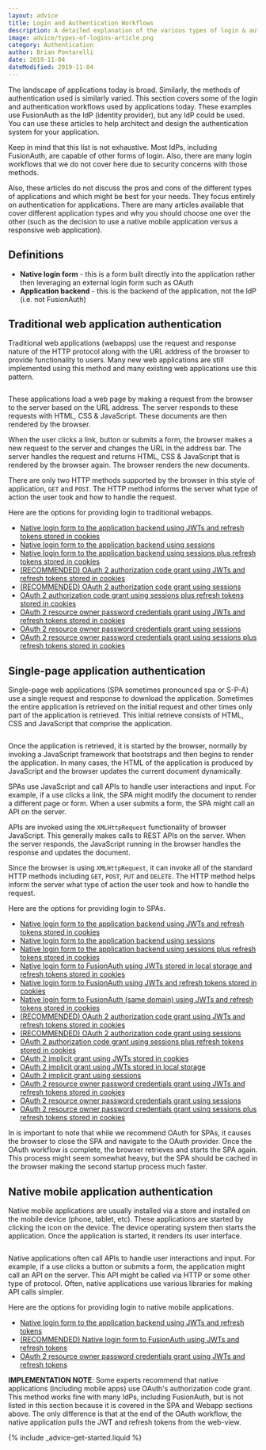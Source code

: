 ```yaml
---
layout: advice
title: Login and Authentication Workflows
description: A detailed explanation of the various types of login & authentication workflows used by applications.
image: advice/types-of-logins-article.png
category: Authentication
author: Brian Pontarelli
date: 2019-11-04
dateModified: 2019-11-04
---
```


The landscape of applications today is broad. Similarly, the methods of authentication used is similarly varied. This section covers some of the login and authentication workflows used by applications today. These examples use FusionAuth as the IdP (identity provider), but any IdP could be used. You can use these articles to help architect and design the authentication system for your application.

Keep in mind that this list is not exhaustive. Most IdPs, including FusionAuth, are capable of other forms of login. Also, there are many login workflows that we do not cover here due to security concerns with those methods.

Also, these articles do not discuss the pros and cons of the different types of applications and which might be best for your needs. They focus entirely on authentication for applications. There are many articles available that cover different application types and why you should choose one over the other (such as the decision to use a native mobile application versus a responsive web application).

## Definitions

* **Native login form** - this is a form built directly into the application rather then leveraging an external login form such as OAuth
* **Application backend** - this is the backend of the application, not the IdP (i.e. not FusionAuth)

## Traditional web application authentication

Traditional web applications (webapps) use the request and response nature of the HTTP protocol along with the URL address of the browser to provide functionality to users. Many new web applications are still implemented using this method and many existing web applications use this pattern.

<img src="/assets/img/advice/login-type-get-post.png" alt="" class="float-right img-fluid" />

These applications load a web page by making a request from the browser to the server based on the URL address. The server responds to these requests with HTML, CSS & JavaScript. These documents are then rendered by the browser.

When the user clicks a link, button or submits a form, the browser makes a new request to the server and changes the URL in the address bar. The server handles the request and returns HTML, CSS & JavaScript that is rendered by the browser again. The browser renders the new documents.

There are only two HTTP methods supported by the browser in this style of application, `GET` and `POST`. The HTTP method informs the server what type of action the user took and how to handle the request.

Here are the options for providing login to traditional webapps.

* [Native login form to the application backend using JWTs and refresh tokens stored in cookies](/learn/expert-advice/authentication/webapp/native-login-form-to-application-backend-jwts-refresh-tokens-cookies)
* [Native login form to the application backend using sessions](/learn/expert-advice/authentication/webapp/native-login-form-to-application-backend-sessions)
* [Native login form to the application backend using sessions plus refresh tokens stored in cookies](/learn/expert-advice/authentication/webapp/native-login-form-to-application-backend-sessions-refresh-tokens-cookies)
* [(RECOMMENDED) OAuth 2 authorization code grant using JWTs and refresh tokens stored in cookies](/learn/expert-advice/authentication/webapp/oauth-authorization-code-grant-jwts-refresh-tokens-cookies)
* [(RECOMMENDED) OAuth 2 authorization code grant using sessions](/learn/expert-advice/authentication/webapp/oauth-authorization-code-grant-sessions)
* [OAuth 2 authorization code grant using sessions plus refresh tokens stored in cookies](/learn/expert-advice/authentication/webapp/oauth-authorization-code-grant-sessions-refresh-tokens-cookies)
* [OAuth 2 resource owner password credentials grant using JWTs and refresh tokens stored in cookies](/learn/expert-advice/authentication/webapp/oauth-resource-owner-password-credentials-grant-jwts-refresh-tokens-cookies)
* [OAuth 2 resource owner password credentials grant using sessions](/learn/expert-advice/authentication/webapp/oauth-resource-owner-password-credentials-grant-sessions)
* [OAuth 2 resource owner password credentials grant using sessions plus refresh tokens stored in cookies](/learn/expert-advice/authentication/webapp/oauth-resource-owner-password-credentials-grant-sessions-refresh-tokens-cookies)

## Single-page application authentication

Single-page web applications (SPA sometimes pronounced spa or S-P-A) use a single request and response to download the application. Sometimes the entire application is retrieved on the initial request and other times only part of the application is retrieved. This initial retrieve consists of HTML, CSS and JavaScript that comprise the application.

<img src="/assets/img/advice/login-type-xmlhttprequest.png" alt="" class="float-right img-fluid" />

Once the application is retrieved, it is started by the browser, normally by invoking a JavaScript framework that bootstraps and then begins to render the application. In many cases, the HTML of the application is produced by JavaScript and the browser updates the current document dynamically.

SPAs use JavaScript and call APIs to handle user interactions and input. For example, if a use clicks a link, the SPA might modify the document to render a different page or form. When a user submits a form, the SPA might call an API on the server.

APIs are invoked using the `XMLHttpRequest` functionality of browser JavaScript. This generally makes calls to REST APIs on the server. When the server responds, the JavaScript running in the browser handles the response and updates the document.

Since the browser is using `XMLHttpRequest`, it can invoke all of the standard HTTP methods including `GET`, `POST`, `PUT` and `DELETE`. The HTTP method helps inform the server what type of action the user took and how to handle the request.

Here are the options for providing login to SPAs.

* [Native login form to the application backend using JWTs and refresh tokens stored in cookies](/learn/expert-advice/authentication/spa/native-login-form-to-application-backend-jwts-refresh-tokens-cookies)
* [Native login form to the application backend using sessions](/learn/expert-advice/authentication/spa/native-login-form-to-application-backend-sessions)
* [Native login form to the application backend using sessions plus refresh tokens stored in cookies](/learn/expert-advice/authentication/spa/native-login-form-to-application-backend-sessions-refresh-tokens-cookies)
* [Native login form to FusionAuth using JWTs stored in local storage and refresh tokens stored in cookies](/learn/expert-advice/authentication/spa/native-login-form-to-fusionauth-jwts-local-storage-refresh-tokens-cookies)
* [Native login form to FusionAuth using JWTs and refresh tokens stored in cookies](/learn/expert-advice/authentication/spa/native-login-form-to-fusionauth-jwts-refresh-tokens-cookies)
* [Native login form to FusionAuth (same domain) using JWTs and refresh tokens stored in cookies](/learn/expert-advice/authentication/spa/native-login-form-to-fusionauth-same-domain-jwts-refresh-tokens-cookies)
* [(RECOMMENDED) OAuth 2 authorization code grant using JWTs and refresh tokens stored in cookies](/learn/expert-advice/authentication/spa/oauth-authorization-code-grant-jwts-refresh-tokens-cookies)
* [(RECOMMENDED) OAuth 2 authorization code grant using sessions](/learn/expert-advice/authentication/spa/oauth-authorization-code-grant-sessions)
* [OAuth 2 authorization code grant using sessions plus refresh tokens stored in cookies](/learn/expert-advice/authentication/spa/oauth-authorization-code-grant-sessions-refresh-tokens-cookies)
* [OAuth 2 implicit grant using JWTs stored in cookies](/learn/expert-advice/authentication/spa/oauth-implicit-grant-jwts-cookies)
* [OAuth 2 implicit grant using JWTs stored in local storage](/learn/expert-advice/authentication/spa/oauth-implicit-grant-jwts-local-storage)
* [OAuth 2 implicit grant using sessions](/learn/expert-advice/authentication/spa/oauth-implicit-grant-sessions)
* [OAuth 2 resource owner password credentials grant using JWTs and refresh tokens stored in cookies](/learn/expert-advice/authentication/spa/oauth-resource-owner-password-credentials-grant-jwts-refresh-tokens-cookies)
* [OAuth 2 resource owner password credentials grant using sessions](/learn/expert-advice/authentication/spa/oauth-resource-owner-password-credentials-grant-sessions)
* [OAuth 2 resource owner password credentials grant using sessions plus refresh tokens stored in cookies](/learn/expert-advice/authentication/spa/oauth-resource-owner-password-credentials-grant-sessions-refresh-tokens-cookies)

In is important to note that while we recommend OAuth for SPAs, it causes the browser to close the SPA and navigate to the OAuth provider. Once the OAuth workflow is complete, the browser retrieves and starts the SPA again. This process might seem somewhat heavy, but the SPA should be cached in the browser making the second startup process much faster.

## Native mobile application authentication

Native mobile applications are usually installed via a store and installed on the mobile device (phone, tablet, etc). These applications are started by clicking the icon on the device. The device operating system then starts the application. Once the application is started, it renders its user interface.

<img src="/assets/img/advice/login-type-native.png" alt="" class="float-right img-fluid"/>

Native applications often call APIs to handle user interactions and input. For example, if a use clicks a button or submits a form, the application might call an API on the server. This API might be called via HTTP or some other type of protocol. Often, native applications use various libraries for making API calls simpler.

Here are the options for providing login to native mobile applications.

* [Native login form to the application backend using JWTs and refresh tokens](/learn/expert-advice/authentication/mobile/native-login-form-to-application-backend-jwts-refresh-tokens)
* [(RECOMMENDED) Native login form to FusionAuth using JWTs and refresh tokens](/learn/expert-advice/authentication/mobile/native-login-form-to-fusionauth-jwts-refresh-tokens)
* [OAuth 2 resource owner password credentials grant using JWTs and refresh tokens](/learn/expert-advice/authentication/mobile/oauth-resource-owner-password-credentials-grant-jwts-refresh-tokens)

**IMPLEMENTATION NOTE**: Some experts recommend that native applications (including mobile apps) use OAuth's authorization code grant. This method works fine with many IdPs, including FusionAuth, but is not listed in this section because it is covered in the SPA and Webapp sections above. The only difference is that at the end of the OAuth workflow, the native application pulls the JWT and refresh tokens from the web-view.

{% include _advice-get-started.liquid %}